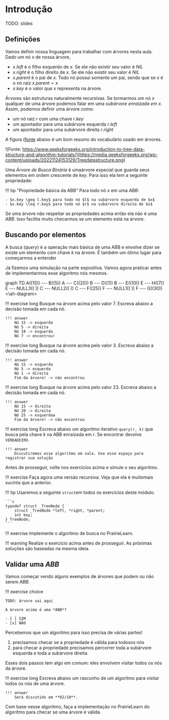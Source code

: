 # Introdução

TODO: slides

## Definições

Vamos definir nossa linguagem para trabalhar com árvores nesta aula. Dado um nó $x$ de nossa árvore, 

- $x.left$ é o filho esquerdo de $x$. Se ele não existir seu valor é $NIL$
- $x.right$ é o filho direito de $x$. Se ele não existir seu valor é $NIL$
- $x.parent$ é o pai de $x$. Todo nó possui somente um pai, sendo que se $x$ é o nó raiz $x.parent = x$
- $x.key$ é o valor que $x$ representa na árvore. 

Árvores são estruturas naturalmente recursivas. Se tormarmos um nó $x$ qualquer de uma árvore podemos falar em uma *subárvore enraizada em $x$*. Assim, podemos definir uma árvore como:

- um nó raiz $r$ com uma chave $r.key$
- um apontador para uma subárvore esquerda $r.left$
- um apontador para uma subárvore direita $r.right$

A figura ([fonte](https://www.geeksforgeeks.org/introduction-to-tree-data-structure-and-algorithm-tutorials/) abaixo é um bom resumo do vocabulário usado em árvores.

![Fonte: https://www.geeksforgeeks.org/introduction-to-tree-data-structure-and-algorithm-tutorials/](https://media.geeksforgeeks.org/wp-content/uploads/20221124153129/Treedatastructure.png)

Uma *Árvore de Busca Binária* é umaárvore especial que guarda seus elementos em ordem crescente de $key$. Para isso ela tem a seguinte propriedade:

!!! tip "Propriedade básica da ABB"
    Para todo nó $x$ em uma *ABB*:

    - $x.key \geq l.key$ para todo nó $l$ na subárvore esquerda de $x$
    - $x.key \leq r.key$ para todo nó $r$ na subárvore direita de $x$

Se uma árvore não respeitar as propriedades acima então ela não é uma *ABB*. Isso facilita muito checarmos se um elemento está na árvore. 

## Buscando por elementos

A busca (*query*) é a operação mais básica de uma ABB e envolve dizer se existe um elemento com chave *k* na árvore. É também um ótimo lugar para começarmos a entender 

Já fizemos uma simulação na parte expositiva. Vamos agora praticar antes de implementarmos esse algoritmo nós mesmos.

<ah-diagram>
graph TD
A((15)) --- B((5))
A --- C((20))
B --- D((1))
B --- E((10))
E --- H((7))
E --- NULL3(( ))
C --- NULL2(( ))
C --- F((25))
F --- NULL1(( ))
F --- G((30))
<\ah-diagram>

!!! exercise long 
    Busque na árvore acima pelo valor $7$. Escreva abaixo a decisão tomada em cada nó.

    !!! answer
        Nó 15 -> esquerda
        Nó 5 -> direita
        Nó 10 -> esquerda
        Nó 7 -> encontrou!

!!! exercise long 
    Busque na árvore acima pelo valor $3$. Escreva abaixo a decisão tomada em cada nó.

    !!! answer
        Nó 15 -> esquerda
        Nó 5 -> esquerda
        Nó 1 -> direita
        Fim da árvore! -> não encontrou

!!! exercise long 
    Busque na árvore acima pelo valor $23$. Escreva abaixo a decisão tomada em cada nó.

    !!! answer
        Nó 15 -> direita
        Nó 20 -> direita
        Nó 25 -> esquerdaa
        Fim da árvore! -> não encontrou

!!! exercise long
    Escreva abaixo um algoritmo iterativo `query(r, k)` que busca pela chave $k$ na ABB enraizada em $r$. Se encontrar devolve `VERDADEIRO`.

    !!! answer
        Discutiremos esse algoritmo em sala. Use esse espaço para registrar sua solução

Antes de prosseguir, volte nos exercícios acima e simule o seu algoritmo. 

!!! exercise 
    Faça agora uma versão recursiva. Veja que ela é muitomais sucinta que a anterior.

!!! tip 
     Usaremos a seguinte `struct`em todos os exercícios deste módulo.

    ```c
    typedef struct _TreeNode {
        struct _TreeNode *left, *right, *parent;
        int key;
    } TreeNode;
    ```

!!! exercise 
    Implemente o algoritmo de busca no PrairieLearn.

!!! warning
    Realize o exercício acima antes de prosseguir. As próximas soluções são baseadas na mesma ideia.

## Validar uma *ABB*

Vamos começar vendo alguns exemplos de árvores que podem ou não serem *ABB*.

!!! exercise choice

    TODO: árvore vai aqui

    A árvore acima é uma *ABB*?

    - [ ] SIM
    - [x] NÃO


Percebemos que um algoritmo para isso precisa de várias partes!

1. precisamos checar se a propriedade é válida para todosos nós
2. para checar a propriedade precisamos percorrer toda a subárvore esquerda e toda a subárvore direita.

Esses dois passos tem algo em comum: eles envolvem visitar todos os nós da árvore. 

!!! exercise long
    Escreva abaixo um rascunho de um algoritmo para visitar todos os nós de uma árvore.

    !!! answer
        Será discutido em **02/10**.

Com base nesse algoritmo, faça a implementação no PrairieLearn do algoritmo para checar se uma árvore é válida.

